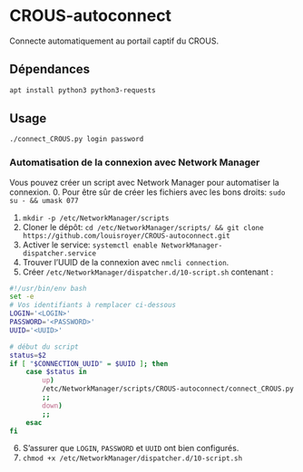 # CROUS-autoconnect
Connecte automatiquement au portail captif du CROUS.

## Dépendances
```bash
apt install python3 python3-requests
```

## Usage
```bash
./connect_CROUS.py login password
```

### Automatisation de la connexion avec Network Manager
Vous pouvez créer un script avec Network Manager pour automatiser la connexion.
0. Pour être sûr de créer les fichiers avec les bons droits: `sudo su - && umask 077`
1. `mkdir -p /etc/NetworkManager/scripts`
2. Cloner le dépôt: `cd /etc/NetworkManager/scripts/ && git clone https://github.com/louisroyer/CROUS-autoconnect.git`
3. Activer le service: `systemctl enable NetworkManager-dispatcher.service`
4. Trouver l’UUID de la connexion avec `nmcli connection`.
5. Créer `/etc/NetworkManager/dispatcher.d/10-script.sh` contenant :
```bash
#!/usr/bin/env bash
set -e
# Vos identifiants à remplacer ci-dessous
LOGIN='<LOGIN>'
PASSWORD='<PASSWORD>'
UUID='<UUID>'

# début du script
status=$2
if [ "$CONNECTION_UUID" = $UUID ]; then
	case $status in
		up)
		/etc/NetworkManager/scripts/CROUS-autoconnect/connect_CROUS.py "$LOGIN" "$PASSWORD"
		;;
		down)
		;;
	esac
fi
```
6. S’assurer que `LOGIN`, `PASSWORD` et `UUID` ont bien configurés.
7. `chmod +x /etc/NetworkManager/dispatcher.d/10-script.sh`

